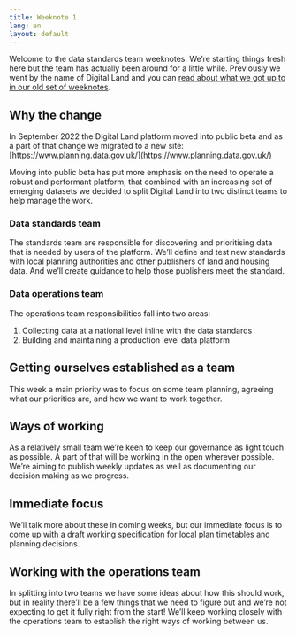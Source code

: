```yaml
---
title: Weeknote 1
lang: en
layout: default
---
```


Welcome to the data standards team weeknotes. We’re starting things fresh here but the team has actually been around for a little while. Previously we went by the name of Digital Land and you can [read about what we got up to in our old set of weeknotes](https://digital-land.github.io/weeknote/).

## Why the change

In September 2022 the Digital Land platform moved into public beta and as a part of that change we migrated to a new site: [https://www.planning.data.gov.uk/](https://www.planning.data.gov.uk/)

Moving into public beta has put more emphasis on the need to operate a robust and performant platform, that combined with an increasing set of emerging datasets we decided to split Digital Land into two distinct teams to help manage the work.

### Data standards team

The standards team are responsible for discovering and prioritising data that is needed by users of the platform. We’ll define and test new standards with local planning authorities and other publishers of land and housing data. And we’ll create guidance to help those publishers meet the standard.

### Data operations team

The operations team responsibilities fall into two areas:

1. Collecting data at a national level inline with the data standards
2. Building and maintaining a production level data platform

## Getting ourselves established as a team

This week a main priority was to focus on some team planning, agreeing what our priorities are, and how we want to work together.

## Ways of working

As a relatively small team we’re keen to keep our governance as light touch as possible. A part of that will be working in the open wherever possible. We’re aiming to publish weekly updates as well as documenting our decision making as we progress.

## Immediate focus

We’ll talk more about these in coming weeks, but our immediate focus is to come up with a draft working specification for local plan timetables and planning decisions.

## Working with the operations team

In splitting into two teams we have some ideas about how this should work, but in reality there’ll be a few things that we need to figure out and we’re not expecting to get it fully right from the start! We’ll keep working closely with the operations team to establish the right ways of working between us.
